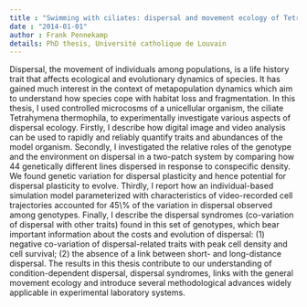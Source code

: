 ```yaml
---
title : "Swimming with ciliates: dispersal and movement ecology of Tetrahymena thermophila"
date : "2014-01-01"
author : Frank Pennekamp
details: PhD thesis, Université catholique de Louvain
---
```


Dispersal, the movement of individuals among populations, is a life history trait that affects ecological and evolutionary dynamics of species. It has gained much interest in the context of metapopulation dynamics which aim to understand how species cope with habitat loss and fragmentation. In this thesis, I used controlled microcosms of a unicellular organism, the ciliate Tetrahymena thermophila, to experimentally investigate various aspects of dispersal ecology. Firstly, I describe how digital image and video analysis can be used to rapidly and reliably quantify traits and abundances of the model organism. Secondly, I investigated the relative roles of the genotype and the environment on dispersal in a two-patch system by comparing how 44 genetically different lines dispersed in response to conspecific density. We found genetic variation for dispersal plasticity and hence potential for dispersal plasticity to evolve. Thirdly, I report how an individual-based simulation model parameterized with characteristics of video-recorded cell trajectories accounted for 45\\% of the variation in dispersal observed among genotypes. Finally, I describe the dispersal syndromes (co-variation of dispersal with other traits) found in this set of genotypes, which bear important information about the costs and evolution of dispersal: (1) negative co-variation of dispersal-related traits with peak cell density and cell survival; (2) the absence of a link between short- and long-distance dispersal. The results in this thesis contribute to our understanding of condition-dependent dispersal, dispersal syndromes, links with the general movement ecology and introduce several methodological advances widely applicable in experimental laboratory systems.